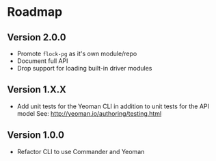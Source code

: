 # Roadmap

## Version 2.0.0

- Promote `flock-pg` as it's own module/repo
- Document full API
- Drop support for loading built-in driver modules

## Version 1.X.X

- Add unit tests for the Yeoman CLI in addition to unit tests for the API model
  See: http://yeoman.io/authoring/testing.html

## Version 1.0.0

- Refactor CLI to use Commander and Yeoman
